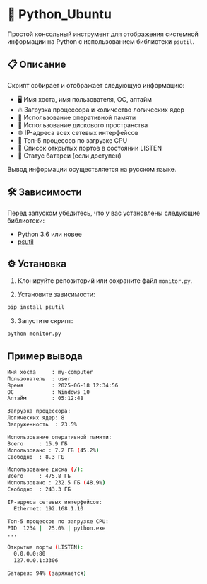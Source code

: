 # 🔧 Python_Ubuntu
Простой консольный инструмент для отображения системной информации на Python с использованием библиотеки `psutil`.

## 📋 Описание

Скрипт собирает и отображает следующую информацию:

- 🖥️ Имя хоста, имя пользователя, ОС, аптайм
- 🔥 Загрузка процессора и количество логических ядер
- 🧠 Использование оперативной памяти
- 💾 Использование дискового пространства
- 🌐 IP-адреса всех сетевых интерфейсов
- 🔧 Топ-5 процессов по загрузке CPU
- 📡 Список открытых портов в состоянии LISTEN
- 🔋 Статус батареи (если доступен)

Вывод информации осуществляется на русском языке.

## 🛠️ Зависимости

Перед запуском убедитесь, что у вас установлены следующие библиотеки:

- Python 3.6 или новее
- [psutil](https://pypi.org/project/psutil/)

## ⚙️ Установка

1. Клонируйте репозиторий или сохраните файл `monitor.py`.

2. Установите зависимости:

```bash
pip install psutil
```
3. Запустите скрипт:

```bash
python monitor.py
```

## Пример вывода
```bash
Имя хоста     : my-computer
Пользователь  : user
Время         : 2025-06-18 12:34:56
ОС            : Windows 10
Аптайм        : 05:12:48

Загрузка процессора:
Логических ядер: 8
Загруженность  : 23.5%

Использование оперативной памяти:
Всего     : 15.9 ГБ
Использовано : 7.2 ГБ (45.2%)
Свободно  : 8.3 ГБ

Использование диска (/):
Всего     : 475.8 ГБ
Использовано : 232.5 ГБ (48.9%)
Свободно  : 243.3 ГБ

IP-адреса сетевых интерфейсов:
  Ethernet: 192.168.1.10

Топ-5 процессов по загрузке CPU:
PID  1234 |  25.0% | python.exe
...

Открытые порты (LISTEN):
  0.0.0.0:80
  127.0.0.1:3306

Батарея: 94% (заряжается)
```
